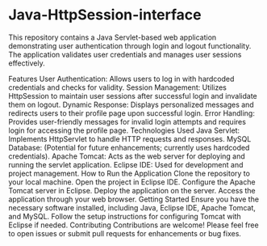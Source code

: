 # Java-HttpSession-interface
This repository contains a Java Servlet-based web application demonstrating user authentication through login and logout functionality. The application validates user credentials and manages user sessions effectively.

Features
User Authentication: Allows users to log in with hardcoded credentials and checks for validity.
Session Management: Utilizes HttpSession to maintain user sessions after successful login and invalidate them on logout.
Dynamic Response: Displays personalized messages and redirects users to their profile page upon successful login.
Error Handling: Provides user-friendly messages for invalid login attempts and requires login for accessing the profile page.
Technologies Used
Java Servlet: Implements HttpServlet to handle HTTP requests and responses.
MySQL Database: (Potential for future enhancements; currently uses hardcoded credentials).
Apache Tomcat: Acts as the web server for deploying and running the servlet application.
Eclipse IDE: Used for development and project management.
How to Run the Application
Clone the repository to your local machine.
Open the project in Eclipse IDE.
Configure the Apache Tomcat server in Eclipse.
Deploy the application on the server.
Access the application through your web browser.
Getting Started
Ensure you have the necessary software installed, including Java, Eclipse IDE, Apache Tomcat, and MySQL.
Follow the setup instructions for configuring Tomcat with Eclipse if needed.
Contributing
Contributions are welcome! Please feel free to open issues or submit pull requests for enhancements or bug fixes.
